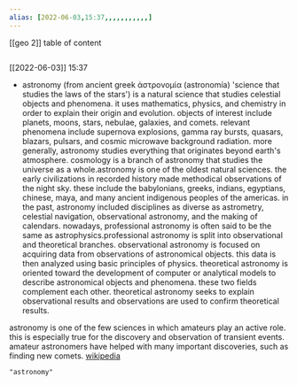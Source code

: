 ```yaml
---
alias: [2022-06-03,15:37,,,,,,,,,,,]
---
```

[[geo 2]]
table of content
```toc
```

[[2022-06-03]] 15:37
- astronomy (from ancient greek  ἀστρονομία (astronomía) 'science that studies the laws of the stars') is a natural science that studies celestial objects and phenomena. it uses mathematics, physics, and chemistry in order to explain their origin and evolution. objects of interest include planets, moons, stars, nebulae, galaxies, and comets. relevant phenomena include supernova explosions, gamma ray bursts, quasars, blazars, pulsars, and cosmic microwave background radiation. more generally, astronomy studies everything that originates beyond earth's atmosphere. cosmology is a branch of astronomy that studies the universe as a whole.astronomy is one of the oldest natural sciences. the early civilizations in recorded history made methodical observations of the night sky. these include the babylonians, greeks, indians, egyptians, chinese, maya, and many ancient indigenous peoples of the americas. in the past, astronomy included disciplines as diverse as astrometry, celestial navigation, observational astronomy, and the making of calendars. nowadays, professional astronomy is often said to be the same as astrophysics.professional astronomy is split into observational and theoretical branches. observational astronomy is focused on acquiring data from observations of astronomical objects. this data is then analyzed using basic principles of physics. theoretical astronomy is oriented toward the development of computer or analytical models to describe astronomical objects and phenomena. these two fields complement each other. theoretical astronomy seeks to explain observational results and observations are used to confirm theoretical results.

astronomy is one of the few sciences in which amateurs play an active role. this is especially true for the discovery and observation of transient events. amateur astronomers have helped with many important discoveries, such as finding new comets.
[wikipedia](https://en.wikipedia.org/wiki/astronomy)
```query
"astronomy"
```